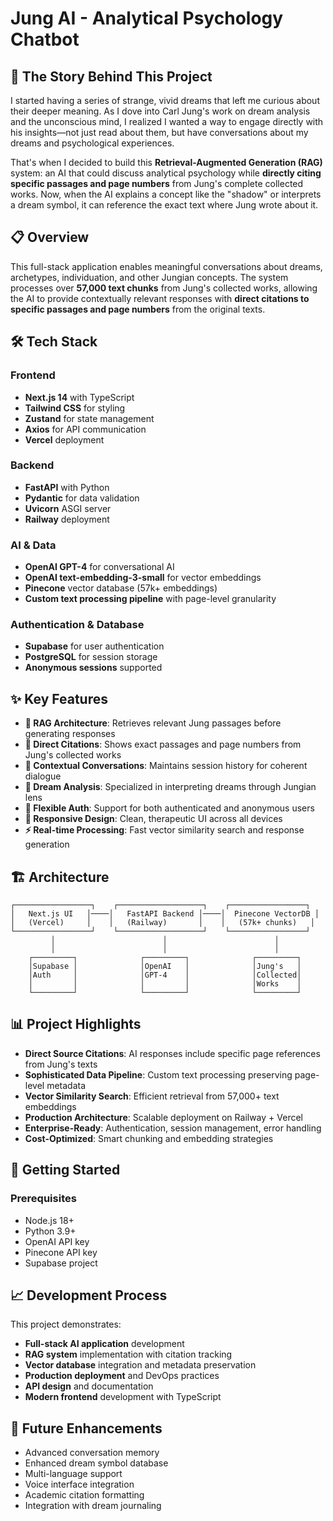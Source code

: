 
# Jung AI - Analytical Psychology Chatbot

## 🌙 **The Story Behind This Project**

I started having a series of strange, vivid dreams that left me curious about their deeper meaning. As I dove into Carl Jung's work on dream analysis and the unconscious mind, I realized I wanted a way to engage directly with his insights—not just read about them, but have conversations about my dreams and psychological experiences.

That's when I decided to build this **Retrieval-Augmented Generation (RAG)** system: an AI that could discuss analytical psychology while **directly citing specific passages and page numbers** from Jung's complete collected works. Now, when the AI explains a concept like the "shadow" or interprets a dream symbol, it can reference the exact text where Jung wrote about it.



## 📋 **Overview**

This full-stack application enables meaningful conversations about dreams, archetypes, individuation, and other Jungian concepts. The system processes over **57,000 text chunks** from Jung's collected works, allowing the AI to provide contextually relevant responses with **direct citations to specific passages and page numbers** from the original texts.

## 🛠 **Tech Stack**

### **Frontend**
- **Next.js 14** with TypeScript
- **Tailwind CSS** for styling  
- **Zustand** for state management
- **Axios** for API communication
- **Vercel** deployment

### **Backend**
- **FastAPI** with Python
- **Pydantic** for data validation
- **Uvicorn** ASGI server
- **Railway** deployment

### **AI & Data**
- **OpenAI GPT-4** for conversational AI
- **OpenAI text-embedding-3-small** for vector embeddings
- **Pinecone** vector database (57k+ embeddings)
- **Custom text processing pipeline** with page-level granularity

### **Authentication & Database**
- **Supabase** for user authentication
- **PostgreSQL** for session storage
- **Anonymous sessions** supported

## ✨ **Key Features**

- **🧠 RAG Architecture**: Retrieves relevant Jung passages before generating responses
- **📖 Direct Citations**: Shows exact passages and page numbers from Jung's collected works
- **💬 Contextual Conversations**: Maintains session history for coherent dialogue  
- **🌙 Dream Analysis**: Specialized in interpreting dreams through Jungian lens
- **🔐 Flexible Auth**: Support for both authenticated and anonymous users
- **📱 Responsive Design**: Clean, therapeutic UI across all devices
- **⚡ Real-time Processing**: Fast vector similarity search and response generation

## 🏗 **Architecture**

```
┌─────────────────┐    ┌───────────────────┐    ┌─────────────────┐
│   Next.js UI   │────│   FastAPI Backend │────│  Pinecone VectorDB │
│   (Vercel)     │    │   (Railway)       │    │   (57k+ chunks)   │
└─────────────────┘    └───────────────────┘    └─────────────────┘
         │                        │                        │
         │                        │                        │
    ┌─────────┐              ┌─────────┐              ┌─────────┐
    │Supabase │              │OpenAI   │              │Jung's   │
    │Auth     │              │GPT-4    │              │Collected│
    │         │              │         │              │Works    │
    └─────────┘              └─────────┘              └─────────┘
```

## 📊 **Project Highlights**

- **Direct Source Citations**: AI responses include specific page references from Jung's texts
- **Sophisticated Data Pipeline**: Custom text processing preserving page-level metadata
- **Vector Similarity Search**: Efficient retrieval from 57,000+ text embeddings  
- **Production Architecture**: Scalable deployment on Railway + Vercel
- **Enterprise-Ready**: Authentication, session management, error handling
- **Cost-Optimized**: Smart chunking and embedding strategies

## 🚀 **Getting Started**

### **Prerequisites**
- Node.js 18+
- Python 3.9+
- OpenAI API key
- Pinecone API key
- Supabase project


## 📈 **Development Process**

This project demonstrates:
- **Full-stack AI application** development
- **RAG system** implementation with citation tracking
- **Vector database** integration and metadata preservation
- **Production deployment** and DevOps practices
- **API design** and documentation
- **Modern frontend** development with TypeScript

## 🎯 **Future Enhancements**

- Advanced conversation memory
- Enhanced dream symbol database
- Multi-language support  
- Voice interface integration
- Academic citation formatting
- Integration with dream journaling
